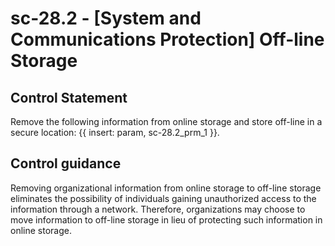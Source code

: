 # sc-28.2 - \[System and Communications Protection\] Off-line Storage

## Control Statement

Remove the following information from online storage and store off-line in a secure location: {{ insert: param, sc-28.2_prm_1 }}.

## Control guidance

Removing organizational information from online storage to off-line storage eliminates the possibility of individuals gaining unauthorized access to the information through a network. Therefore, organizations may choose to move information to off-line storage in lieu of protecting such information in online storage.

